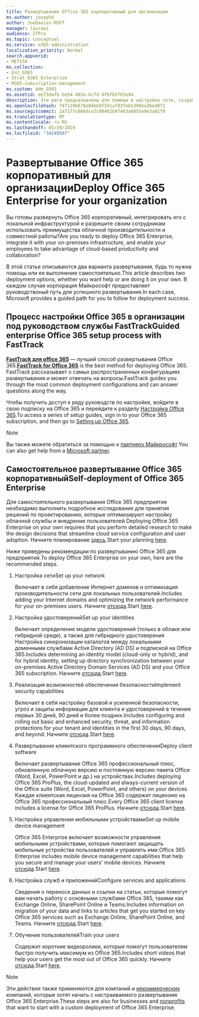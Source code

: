 ```yaml
---
title: Развертывание Office 365 корпоративный для организации
ms.author: josephd
author: JoeDavies-MSFT
manager: laurawi
audience: ITPro
ms.topic: conceptual
ms.service: o365-administration
localization_priority: Normal
search.appverid:
- MET150
ms.collection:
- Ent_O365
- Strat_O365_Enterprise
- M365-subscription-management
ms.custom: Adm_O365
ms.assetid: ee73dafb-be54-492e-bcfd-0fbfb5f65e94
description: Эти шаги предназначены для помощи в настройке сети, создании удостоверений, развертывании Office 365 профессиональный плюс, переносе данных и помощи пользователям в Организации начать использовать Office 365.
ms.openlocfilehash: 74f119b678e04bb9f541af83feb5396ba3bed8f2
ms.sourcegitcommit: 2a7177c666dce3c00462b97463a6855e9e3a81f0
ms.translationtype: MT
ms.contentlocale: ru-RU
ms.lasthandoff: 05/20/2019
ms.locfileid: "34249507"
---
```

# <a name="deploy-office-365-enterprise-for-your-organization"></a><span data-ttu-id="e1972-103">Развертывание Office 365 корпоративный для организации</span><span class="sxs-lookup"><span data-stu-id="e1972-103">Deploy Office 365 Enterprise for your organization</span></span>

<span data-ttu-id="e1972-104">Вы готовы развернуть Office 365 корпоративный, интегрировать его с локальной инфраструктурой и разрешите своим сотрудникам использовать преимущества облачной производительности и совместной работы?</span><span class="sxs-lookup"><span data-stu-id="e1972-104">Are you ready to deploy Office 365 Enterprise, integrate it with your on-premises infrastructure, and enable your employees to take advantage of cloud-based productivity and collaboration?</span></span>

<span data-ttu-id="e1972-105">В этой статье описываются два варианта развертывания, будь то нужна помощь или ее выполнение самостоятельно.</span><span class="sxs-lookup"><span data-stu-id="e1972-105">This article describes two deployment options, whether you want help or are doing it on your own.</span></span> <span data-ttu-id="e1972-106">В каждом случае корпорация Майкрософт предоставляет руководствоный путь для успешного развертывания.</span><span class="sxs-lookup"><span data-stu-id="e1972-106">In each case, Microsoft provides a guided path for you to follow for deployment success.</span></span>

## <a name="guided-enterprise-office-365-setup-process-with-fasttrack"></a><span data-ttu-id="e1972-107">Процесс настройки Office 365 в организации под руководством службы FastTrack</span><span class="sxs-lookup"><span data-stu-id="e1972-107">Guided enterprise Office 365 setup process with FastTrack</span></span>

<span data-ttu-id="e1972-108">**[FastTrack для office 365](https://docs.microsoft.com/fasttrack/O365-fasttrack-benefit-for-office-365)** — лучший способ развертывания Office 365.</span><span class="sxs-lookup"><span data-stu-id="e1972-108">**[FastTrack for Office 365](https://docs.microsoft.com/fasttrack/O365-fasttrack-benefit-for-office-365)** is the best method for deploying Office 365.</span></span> <span data-ttu-id="e1972-109">FastTrack рассказывает о самых распространенных конфигурациях развертывания и может отвечать на вопросы.</span><span class="sxs-lookup"><span data-stu-id="e1972-109">FastTrack guides you through the most common deployment configurations and can answer questions along the way.</span></span> 

<span data-ttu-id="e1972-110">Чтобы получить доступ к ряду руководств по настройке, войдите в свою подписку на Office 365 и перейдите к разделу [Настройка Office 365](https://aka.ms/o365fasttrack).</span><span class="sxs-lookup"><span data-stu-id="e1972-110">To access a series of setup guides, sign in to your Office 365 subscription, and then go to [Setting up Office 365](https://aka.ms/o365fasttrack).</span></span>

>[!Note]
><span data-ttu-id="e1972-111">Вы также можете обратиться за помощью к [партнеру Майкрософт](https://www.microsoft.com/solution-providers/home).</span><span class="sxs-lookup"><span data-stu-id="e1972-111">You can also get help from a [Microsoft partner](https://www.microsoft.com/solution-providers/home).</span></span>
>

## <a name="self-deployment-of-office-365-enterprise"></a><span data-ttu-id="e1972-112">Самостоятельное развертывание Office 365 корпоративный</span><span class="sxs-lookup"><span data-stu-id="e1972-112">Self-deployment of Office 365 Enterprise</span></span>

<span data-ttu-id="e1972-113">Для самостоятельного развертывания Office 365 предприятие необходимо выполнить подробное исследование для принятия решений по проектированию, которые оптимизируют настройку облачной службы и внедрение пользователей.</span><span class="sxs-lookup"><span data-stu-id="e1972-113">Deploying Office 365 Enterprise on your own requires that you perform detailed research to make the design decisions that streamline cloud service configuration and user adoption.</span></span> <span data-ttu-id="e1972-114">Начните планирование [здесь](get-your-organization-ready-for-office-365.md).</span><span class="sxs-lookup"><span data-stu-id="e1972-114">Start your planning [here](get-your-organization-ready-for-office-365.md).</span></span>

<span data-ttu-id="e1972-115">Ниже приведены рекомендации по развертыванию Office 365 для предприятий.</span><span class="sxs-lookup"><span data-stu-id="e1972-115">To deploy Office 365 Enterprise on your own, here are the recommended steps.</span></span>

1. <span data-ttu-id="e1972-116">Настройка сети</span><span class="sxs-lookup"><span data-stu-id="e1972-116">Set up your network</span></span>

   <span data-ttu-id="e1972-117">Включает в себя добавление Интернет доменов и оптимизация производительности сети для локальных пользователей.</span><span class="sxs-lookup"><span data-stu-id="e1972-117">Includes adding your Internet domains and optimizing the network performance for your on-premises users.</span></span> <span data-ttu-id="e1972-118">Начните [отсюда](set-up-network-for-office-365.md).</span><span class="sxs-lookup"><span data-stu-id="e1972-118">Start [here](set-up-network-for-office-365.md).</span></span>
 
2. <span data-ttu-id="e1972-119">Настройка удостоверений</span><span class="sxs-lookup"><span data-stu-id="e1972-119">Set up your identities</span></span>

   <span data-ttu-id="e1972-120">Включает определение модели удостоверений (только в облаке или гибридной среде), а также для гибридного удостоверения Настройка синхронизации каталогов между локальными доменными службами Active Directory (AD DS) и подпиской на Office 365.</span><span class="sxs-lookup"><span data-stu-id="e1972-120">Includes determining an identity model (cloud-only or hybrid), and for hybrid identity, setting up directory synchronization between your on-premises Active Directory Domain Services (AD DS) and your Office 365 subscription.</span></span> <span data-ttu-id="e1972-121">Начните [отсюда](protect-your-global-administrator-accounts.md).</span><span class="sxs-lookup"><span data-stu-id="e1972-121">Start [here](protect-your-global-administrator-accounts.md).</span></span>

3. <span data-ttu-id="e1972-122">Реализация возможностей обеспечения безопасности</span><span class="sxs-lookup"><span data-stu-id="e1972-122">Implement security capabilities</span></span>

   <span data-ttu-id="e1972-123">Включает в себя настройку базовой и усиленной безопасности, угроз и защиты информации для клиента и удостоверений в течение первых 30 дней, 90 дней и более поздних.</span><span class="sxs-lookup"><span data-stu-id="e1972-123">Includes configuring and rolling out basic and enhanced security, threat, and information protections for your tenant and identities in the first 30 days, 90 days, and beyond.</span></span> <span data-ttu-id="e1972-124">Начните [отсюда](https://docs.microsoft.com/office365/securitycompliance/security-roadmap).</span><span class="sxs-lookup"><span data-stu-id="e1972-124">Start [here](https://docs.microsoft.com/office365/securitycompliance/security-roadmap).</span></span>
 
4. <span data-ttu-id="e1972-125">Развертывание клиентского программного обеспечения</span><span class="sxs-lookup"><span data-stu-id="e1972-125">Deploy client software</span></span>

   <span data-ttu-id="e1972-126">Включает развертывание Office 365 профессиональный плюс, обновленную облачную версию и постоянную версию пакета Office (Word, Excel, PowerPoint и др.) на устройствах.</span><span class="sxs-lookup"><span data-stu-id="e1972-126">Includes deploying Office 365 ProPlus, the cloud-updated and always-current version of the Office suite (Word, Excel, PowerPoint, and others) on your devices.</span></span> <span data-ttu-id="e1972-127">Каждая клиентская лицензия на Office 365 содержит лицензию на Office 365 профессиональный плюс.</span><span class="sxs-lookup"><span data-stu-id="e1972-127">Every Office 365 client license includes a license for Office 365 ProPlus.</span></span> <span data-ttu-id="e1972-128">Начните [отсюда](https://docs.microsoft.com/DeployOffice/deployment-guide-for-office-365-proplus).</span><span class="sxs-lookup"><span data-stu-id="e1972-128">Start [here](https://docs.microsoft.com/DeployOffice/deployment-guide-for-office-365-proplus).</span></span>
 
5. <span data-ttu-id="e1972-129">Настройка управления мобильными устройствами</span><span class="sxs-lookup"><span data-stu-id="e1972-129">Set up mobile device management</span></span>

   <span data-ttu-id="e1972-130">Office 365 Enterprise включает возможности управления мобильными устройствами, которые помогают защищать мобильные устройства пользователей и управлять ими.</span><span class="sxs-lookup"><span data-stu-id="e1972-130">Office 365 Enterprise includes mobile device management capabilities that help you secure and manage your users' mobile devices.</span></span> <span data-ttu-id="e1972-131">Начните [отсюда](https://support.office.com/article/set-up-mobile-device-management-mdm-in-office-365-dd892318-bc44-4eb1-af00-9db5430be3cd).</span><span class="sxs-lookup"><span data-stu-id="e1972-131">Start [here](https://support.office.com/article/set-up-mobile-device-management-mdm-in-office-365-dd892318-bc44-4eb1-af00-9db5430be3cd).</span></span>
 
6. <span data-ttu-id="e1972-132">Настройка служб и приложений</span><span class="sxs-lookup"><span data-stu-id="e1972-132">Configure services and applications</span></span>

   <span data-ttu-id="e1972-133">Сведения о переносе данных и ссылки на статьи, которые помогут вам начать работу с основными службами Office 365, такими как Exchange Online, SharePoint Online и Teams.</span><span class="sxs-lookup"><span data-stu-id="e1972-133">Includes information on migration of your data and links to articles that get you started on key Office 365 services such as Exchange Online, SharePoint Online, and Teams.</span></span> <span data-ttu-id="e1972-134">Начните [отсюда](configure-services-and-applications.md).</span><span class="sxs-lookup"><span data-stu-id="e1972-134">Start [here](configure-services-and-applications.md).</span></span>
 
7. <span data-ttu-id="e1972-135">Обучение пользователей</span><span class="sxs-lookup"><span data-stu-id="e1972-135">Train your users</span></span>

   <span data-ttu-id="e1972-136">Содержит короткие видеоролики, которые помогут пользователям быстро получить максимум из Office 365.</span><span class="sxs-lookup"><span data-stu-id="e1972-136">Includes short videos that help your users get the most out of Office 365 quickly.</span></span> <span data-ttu-id="e1972-137">Начните [отсюда](https://docs.microsoft.com/office365/admin/admin-overview/get-started-with-office-365#training-resources-for-your-users).</span><span class="sxs-lookup"><span data-stu-id="e1972-137">Start [here](https://docs.microsoft.com/office365/admin/admin-overview/get-started-with-office-365#training-resources-for-your-users).</span></span>
 

>[!Note]
><span data-ttu-id="e1972-138">Эти действия также применяются для компаний и [некоммерческих](https://go.microsoft.com/fwlink/?LinkId=627221) компаний, которые хотят начать с настраиваемого развертывания Office 365 Enterprise.</span><span class="sxs-lookup"><span data-stu-id="e1972-138">These steps are also for businesses and [nonprofits](https://go.microsoft.com/fwlink/?LinkId=627221) that want to start with a custom deployment of Office 365 Enterprise.</span></span> 
>
